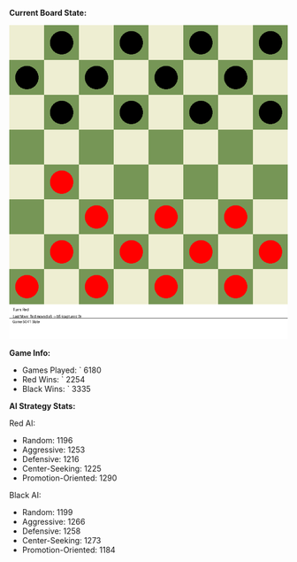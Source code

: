 
**Current Board State:**  
<!-- START_GIF -->
![Checkers Game](./checkers_game.gif)
<!-- END_GIF -->

**Game Info:**  
- Games Played: `<!-- GAMES_PLAYED --> 6180
- Red Wins: `<!-- RED_WINS --> 2254
- Black Wins: `<!-- BLACK_WINS --> 3335

<!-- AI_STATS -->
**AI Strategy Stats:**

Red AI:
- Random: 1196
- Aggressive: 1253
- Defensive: 1216
- Center-Seeking: 1225
- Promotion-Oriented: 1290

Black AI:
- Random: 1199
- Aggressive: 1266
- Defensive: 1258
- Center-Seeking: 1273
- Promotion-Oriented: 1184
